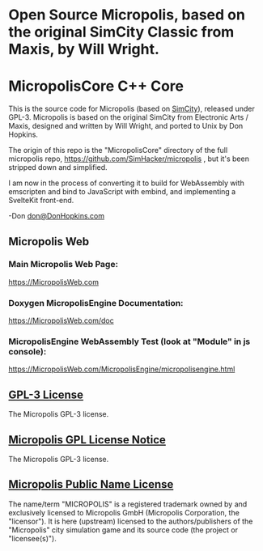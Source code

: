 # Open Source Micropolis, based on the original SimCity Classic from Maxis, by Will Wright. #

# MicropolisCore C++ Core

This is the source code for Micropolis (based on [SimCity](http://en.wikipedia.org/wiki/SimCity_(1989_video_game))), released under GPL-3. Micropolis is based on the original SimCity from Electronic Arts / Maxis, designed and written by Will Wright, and ported to Unix by Don Hopkins.

The origin of this repo is the "MicropolisCore" directory of the full micropolis repo, https://github.com/SimHacker/micropolis , but it's been stripped down and simplified.

I am now in the process of converting it to build for WebAssembly with emscripten and bind to JavaScript with embind, and implementing a SvelteKit front-end.

-Don don@DonHopkins.com

## Micropolis Web

### Main Micropolis Web Page:

https://MicropolisWeb.com

### Doxygen MicropolisEngine Documentation:

https://MicropolisWeb.com/doc

### MicropolisEngine WebAssembly Test (look at "Module" in js console):

https://MicropolisWeb.com/MicropolisEngine/micropolisengine.html

## [GPL-3 License](LICENSE) ##
The Micropolis GPL-3 license.

## [Micropolis GPL License Notice](MicropolisGPLLicenseNotice.md) ##
The Micropolis GPL-3 license.

## [Micropolis Public Name License](../wiki/MicropolisPublicNameLicense.md) ##
The name/term "MICROPOLIS" is a registered trademark owned by and
exclusively licensed to Micropolis GmbH (Micropolis Corporation, the
"licensor"). It is here (upstream) licensed to the authors/publishers of
the "Micropolis" city simulation game and its source code (the project or
"licensee(s)").

